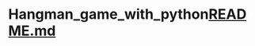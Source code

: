 # Hangman_game_with_python[README.md](https://github.com/Kristthomas/Hangman_game_with_python/files/10483045/README.md)
